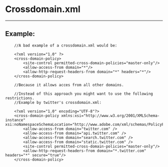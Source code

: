 # Crossdomain.xml
-------

## Example:

    
		//A bad example of a crossdomain.xml would be:

		<?xml version="1.0" ?>
		<cross-domain-policy>
			<site-control permitted-cross-domain-policies="master-only"/>
			<allow-access-from domain="*"/>
			<allow-http-request-headers-from domain="*" headers="*"/>
		</cross-domain-policy>

		//Because it allows acces from all other domains.

		//Instead of this approach you might want to use the following restrictions.
		//Example by twitter's crossdomain.xml:

		<?xml version="1.0" encoding="UTF-8"?>
		<cross-domain-policy xmlns:xsi="http://www.w3.org/2001/XMLSchema-instance" xsi:noNamespaceSchemaLocation="http://www.adobe.com/xml/schemas/PolicyFile.xsd">
			<allow-access-from domain="twitter.com" />
			<allow-access-from domain="api.twitter.com" />
			<allow-access-from domain="search.twitter.com" />
			<allow-access-from domain="static.twitter.com" />
			<site-control permitted-cross-domain-policies="master-only"/>
			<allow-http-request-headers-from domain="*.twitter.com" headers="*" secure="true"/>
		</cross-domain-policy>
